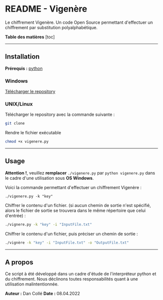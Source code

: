 # README - Vigenère
Le chiffrement Vigenère.
Un code Open Source permettant d'effectuer un chiffrement par substitution polyalphabétique.

**Table des matières**
[toc]
***
## Installation
**Prérequis :** [python](https://www.python.org/downloads/)

### Windows
[Télécharger le repository]()
### UNIX/Linux
Télécharger le repository avec la commande suivante :
```bash
git clone 
```
Rendre le fichier exécutable
```bash
chmod +x vigenere.py
```

***
## Usage

**Attention !**, veuillez **remplacer** ``./vigenere.py`` par ``python vigenere.py`` dans le cadre d'une utilisation sous **OS Windows**.

Voici la commande permettant d'effectuer un chiffrement Vigenère :
```
./vigenere.py -k "key"
```

Chiffrer le contenu d'un fichier. (si aucun chemin de sortie n'est spécifié, alors le fichier de sortie se trouvera dans le même répertoire que celui d'entrée) :
```bash
./vignere.py -k "key" -i "InputFile.txt"
```

Chiffrer le contenu d'un fichier, puis préciser un chemin de sortie :

```bash
./vignère -k "key" -i "InputFile.txt" -o "OutputFile.txt"
```
***
## A propos

Ce script à été développé dans un cadre d'étude de l'interpréteur python et du chiffrement. Nous déclinons toutes responsabilités quant à une utilisation malintentionnée.

**Auteur :** Dan Collé
**Date :** 08.04.2022
